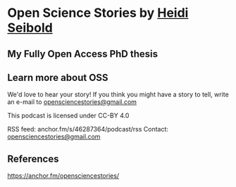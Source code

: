 # Open Science Stories by [Heidi Seibold](https://twitter.com/HeidiBaya)


## My Fully Open Access PhD thesis 


## Learn more about OSS 
We'd love to hear your story! If you think you might have a story to tell, write an e-mail to opensciencestories@gmail.com

This podcast is licensed under CC-BY 4.0

RSS feed: anchor.fm/s/46287364/podcast/rss
Contact: opensciencestories@gmail.com

## References 
https://anchor.fm/opensciencestories/



